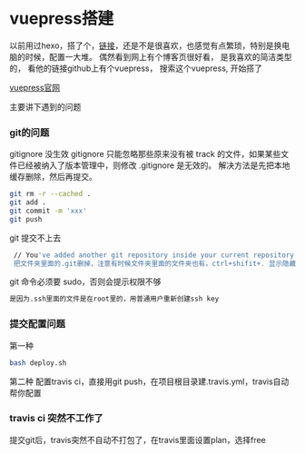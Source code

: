 # vuepress搭建

以前用过hexo，搭了个，[链接](https://zhuanwan.github.io/)，还是不是很喜欢，也感觉有点繁琐，特别是换电脑的时候，配置一大堆。
偶然看到网上有个博客页很好看，
是我喜欢的简洁类型的，
看他的链接github上有个vuepress，
搜索这个vuepress,
开始搭了


[vuepress官网](https://vuepress.vuejs.org/zh/guide/)

主要讲下遇到的问题

### git的问题
gitignore 没生效
gitignore 只能忽略那些原来没有被 track 的文件，如果某些文件已经被纳入了版本管理中，则修改 .gitignore 是无效的。
解决方法是先把本地缓存删除，然后再提交。

```bash
git rm -r --cached .
git add .
git commit -m 'xxx'
git push
```

git 提交不上去

```bash
 // You've added another git repository inside your current repository
 把文件夹里面的.git删掉，注意有时候文件夹里面的文件夹也有，ctrl+shifit+. 显示隐藏文件
```

git 命令必须要 sudo，否则会提示权限不够

```bash
是因为.ssh里面的文件是在root里的，用普通用户重新创建ssh key
```

### 提交配置问题
第一种
``` bash 
bash deploy.sh 
```
第二种
配置travis ci，直接用git push，在项目根目录建.travis.yml，travis自动帮你配置


### travis ci 突然不工作了

提交git后，travis突然不自动不打包了，在travis里面设置plan，选择free

